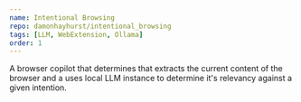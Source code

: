 ```yaml
---
name: Intentional Browsing
repo: damonhayhurst/intentional_browsing
tags: [LLM, WebExtension, Ollama]
order: 1
---
```

A browser copilot that determines that extracts the current content of the browser and a uses local LLM instance to determine it's relevancy against a given intention.